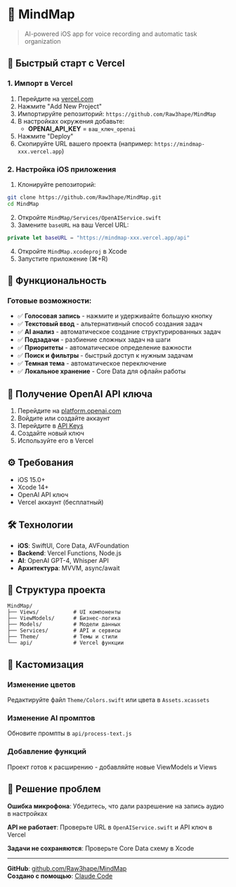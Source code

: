 # 🧠 MindMap

> AI-powered iOS app for voice recording and automatic task organization

## 🚀 Быстрый старт с Vercel

### 1. Импорт в Vercel

1. Перейдите на [vercel.com](https://vercel.com)
2. Нажмите "Add New Project"
3. Импортируйте репозиторий: `https://github.com/Raw3hape/MindMap`
4. В настройках окружения добавьте:
   - **OPENAI_API_KEY** = `ваш_ключ_openai`
5. Нажмите "Deploy"
6. Скопируйте URL вашего проекта (например: `https://mindmap-xxx.vercel.app`)

### 2. Настройка iOS приложения

1. Клонируйте репозиторий:
```bash
git clone https://github.com/Raw3hape/MindMap.git
cd MindMap
```

2. Откройте `MindMap/Services/OpenAIService.swift`
3. Замените `baseURL` на ваш Vercel URL:
```swift
private let baseURL = "https://mindmap-xxx.vercel.app/api"
```

4. Откройте `MindMap.xcodeproj` в Xcode
5. Запустите приложение (⌘+R)

## 📱 Функциональность

### Готовые возможности:
- ✅ **Голосовая запись** - нажмите и удерживайте большую кнопку
- ✅ **Текстовый ввод** - альтернативный способ создания задач
- ✅ **AI анализ** - автоматическое создание структурированных задач
- ✅ **Подзадачи** - разбиение сложных задач на шаги
- ✅ **Приоритеты** - автоматическое определение важности
- ✅ **Поиск и фильтры** - быстрый доступ к нужным задачам
- ✅ **Темная тема** - автоматическое переключение
- ✅ **Локальное хранение** - Core Data для офлайн работы

## 🔑 Получение OpenAI API ключа

1. Перейдите на [platform.openai.com](https://platform.openai.com)
2. Войдите или создайте аккаунт
3. Перейдите в [API Keys](https://platform.openai.com/api-keys)
4. Создайте новый ключ
5. Используйте его в Vercel

## ⚙️ Требования

- iOS 15.0+
- Xcode 14+
- OpenAI API ключ
- Vercel аккаунт (бесплатный)

## 🛠 Технологии

- **iOS**: SwiftUI, Core Data, AVFoundation
- **Backend**: Vercel Functions, Node.js
- **AI**: OpenAI GPT-4, Whisper API
- **Архитектура**: MVVM, async/await

## 📂 Структура проекта

```
MindMap/
├── Views/           # UI компоненты
├── ViewModels/      # Бизнес-логика
├── Models/          # Модели данных
├── Services/        # API и сервисы
├── Theme/           # Темы и стили
└── api/             # Vercel функции
```

## 🎨 Кастомизация

### Изменение цветов
Редактируйте файл `Theme/Colors.swift` или цвета в `Assets.xcassets`

### Изменение AI промптов
Обновите промпты в `api/process-text.js`

### Добавление функций
Проект готов к расширению - добавляйте новые ViewModels и Views

## 🐛 Решение проблем

**Ошибка микрофона**: Убедитесь, что дали разрешение на запись аудио в настройках

**API не работает**: Проверьте URL в `OpenAIService.swift` и API ключ в Vercel

**Задачи не сохраняются**: Проверьте Core Data схему в Xcode

---

**GitHub**: [github.com/Raw3hape/MindMap](https://github.com/Raw3hape/MindMap)  
**Создано с помощью**: [Claude Code](https://claude.ai/code)